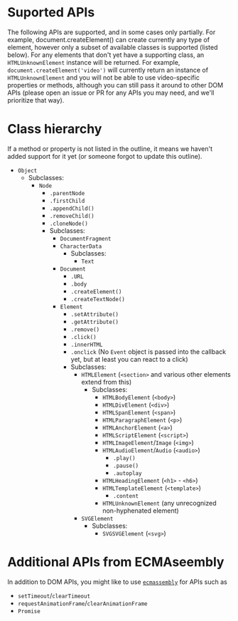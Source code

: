 # Suported APIs

The following APIs are supported, and in some cases only partially. For
example, document.createElement() can create currently any type of element,
however only a subset of available classes is supported (listed below). For any
elements that don't yet have a supporting class, an `HTMLUnknownElement`
instance will be returned. For example, `document.createElement('video')` will
currently return an instance of `HTMLUnknownElement` and you will not be able
to use video-specific properties or methods, although you can still pass it
around to other DOM APIs (please open an issue or PR for any APIs you may need,
and we'll prioritize that way).

# Class hierarchy

If a method or property is not listed in the outline, it means we haven't added support for it
yet (or someone forgot to update this outline).

- `Object`
  - Subclasses:
    - `Node`
      - `.parentNode`
      - `.firstChild`
      - `.appendChild()`
      - `.removeChild()`
      - `.cloneNode()`
      - Subclasses:
        - `DocumentFragment`
        - `CharacterData`
          - Subclasses:
            - `Text`
        - `Document`
          - `.URL`
          - `.body`
          - `.createElement()`
          - `.createTextNode()`
        - `Element`
          - `.setAttribute()`
          - `.getAttribute()`
          - `.remove()`
          - `.click()`
          - `.innerHTML`
          - `.onclick` (No `Event` object is passed into the callback yet, but at least you can react to a click)
          - Subclasses:
            - `HTMLElement` (`<section>` and various other elements extend from this)
              - Subclasses:
                - `HTMLBodyElement` (`<body>`)
                - `HTMLDivElement` (`<div>`)
                - `HTMLSpanElement` (`<span>`)
                - `HTMLParagraphElement` (`<p>`)
                - `HTMLAnchorElement` (`<a>`)
                - `HTMLScriptElement` (`<script>`)
                - `HTMLImageElement`/`Image` (`<img>`)
                - `HTMLAudioElement`/`Audio` (`<audio>`)
                  - `.play()`
                  - `.pause()`
                  - `.autoplay`
                - `HTMLHeadingElement` (`<h1>` - `<h6>`)
                - `HTMLTemplateElement` (`<template>`)
                  - `.content`
                - `HTMLUnknownElement` (any unrecognized non-hyphenated element)
            - `SVGElement`
              - Subclasses:
                - `SVGSVGElement` (`<svg>`)

# Additional APIs from ECMAseembly

In addition to DOM APIs, you might like to use [`ecmassembly`](https://github.com/aspkg/ecmassembly) for APIs such as

- `setTimeout`/`clearTimeout`
- `requestAnimationFrame`/`clearAnimationFrame`
- `Promise`
